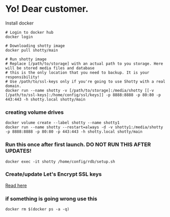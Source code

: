 # Yo! Dear customer.

Install docker

```shell
# Login to docker hub
docker login

# Downloading shotty image
docker pull shotty/main

# Run shotty image
# Replace [/path/to/storage] with an actual path to you storage. Here will be stored media files and database
# this is the only location that you need to backup. It is your responsibility!
# Use /path/to/ssl-keys only if you're going to use Shotty with a real domain.
docker run --name shotty -v [/path/to/storage]:/media/shotty [[-v [/path/to/ssl-keys]:/home/config/ssl/keys]] -p 8888:8888 -p 80:80 -p 443:443 -h shotty.local shotty/main
```
### creating volume drives 
```shell
docker volume create --label shotty --name shotty1
docker run --name shotty --restart=always -d -v shotty1:/media/shotty -p 8888:8888 -p 80:80 -p 443:443 -h shotty.local shotty/main
```

### Run this once after first launch. DO NOT RUN THIS AFTER UPDATES!
`docker exec -it shotty /home/config/rdb/setup.sh`

### Create/update Let's Encrypt SSL keys
[Read here](letsencrypt.md)

### if something is going wrong use this
`docker rm $(docker ps -a -q)`
